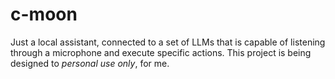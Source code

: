 # c-moon

Just a local assistant, connected to a set of LLMs that is capable of listening through a microphone and execute specific actions. This project is being designed to _personal use only_, for me.
